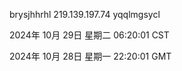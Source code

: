 brysjhhrhl 219.139.197.74 yqqlmgsycl

2024年 10月 29日 星期二 06:20:01 CST

2024年 10月 28日 星期一 22:20:01 GMT
